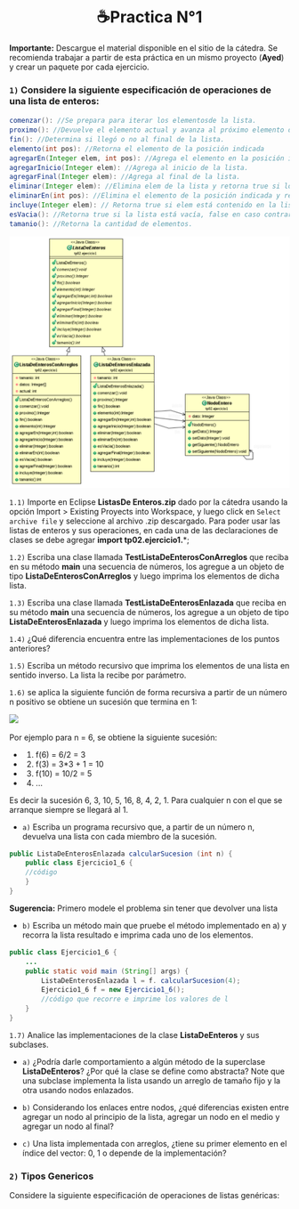 <h1 align="center">☕Practica N°1 </h1>

**Importante:** Descargue el material disponible en el sitio de la cátedra. Se recomienda trabajar a partir de esta práctica en un mismo proyecto (**Ayed**) y crear un paquete por cada ejercicio.

### ```1)``` Considere la siguiente especificación de operaciones de una lista de enteros:

```Java
comenzar(): //Se prepara para iterar los elementosde la lista.
proximo(): //Devuelve el elemento actual y avanza al próximo elemento de la lista.
fin(): //Determina si llegó o no al final de la lista.
elemento(int pos): //Retorna el elemento de la posición indicada
agregarEn(Integer elem, int pos): //Agrega el elemento en la posición indicada y retorna true si pudo agregar y false; si no pudo agregar.
agregarInicio(Integer elem): //Agrega al inicio de la lista.
agregarFinal(Integer elem): //Agrega al final de la lista.
eliminar(Integer elem): //Elimina elem de la lista y retorna true si lo pudo hacer y false si no lo encuentra.
eliminarEn(int pos): //Elimina el elemento de la posición indicada y retorna true si lo pudo eliminar y false en caso contrario.
incluye(Integer elem): // Retorna true si elem está contenido en la lista, false en caso contrario.
esVacia(): //Retorna true si la lista está vacía, false en caso contrario.
tamanio(): //Retorna la cantidad de elementos.
```

![](/Documentos/img/1.png)

```1.1)``` Importe en Eclipse  **ListasDe Enteros.zip** dado por la cátedra usando la opción Import > Existing Proyects into Workspace, y luego click en ``Select archive file`` y seleccione al archivo .zip descargado. Para poder usar las listas de enteros y sus operaciones, en cada una de las declaraciones de clases se debe agregar **import tp02.ejercicio1.***;

```1.2)``` Escriba una clase llamada **TestListaDeEnterosConArreglos** que reciba en su método **main** una secuencia de números, los agregue a un objeto de tipo **ListaDeEnterosConArreglos** y luego imprima los elementos de dicha lista.

```1.3)``` Escriba una clase llamada **TestListaDeEnterosEnlazada** que reciba en su método **main** una secuencia de números, los agregue a un objeto de tipo **ListaDeEnterosEnlazada** y luego imprima los elementos de dicha lista.

```1.4)``` ¿Qué diferencia encuentra entre las implementaciones de los puntos anteriores?

```1.5)``` Escriba un método recursivo que imprima los elementos de una lista en sentido inverso. La lista la recibe por parámetro.

```1.6)``` se aplica la siguiente función de forma recursiva a partir de un número n positivo se obtiene un sucesión que termina en 1:  

![](/Documentos/img/2.png) 

Por ejemplo para n = 6, se obtiene la siguiente sucesión:

- 1) f(6) = 6/2 = 3
- 2) f(3) = 3*3 + 1 = 10
- 3) f(10) = 10/2 = 5
- 4) ... 

Es decir la sucesión 6, 3, 10, 5, 16, 8, 4, 2, 1. Para cualquier n con el que se arranque siempre se llegará al 1.

- ```a)```  Escriba un programa recursivo que, a partir de un número n, devuelva una lista con cada miembro de la sucesión.

```Java
public ListaDeEnterosEnlazada calcularSucesion (int n) {
    public class Ejercicio1_6 {
    //código
    }
}
```

**Sugerencia:** Primero modele el problema sin tener que devolver una lista

- ```b)``` Escriba un método main que pruebe el método implementado en a) y recorra la lista resultado e imprima cada uno de los elementos.

```Java
public class Ejercicio1_6 {
    ...
    public static void main (String[] args) {
        ListaDeEnterosEnlazada l = f. calcularSucesion(4);
        Ejercicio1_6 f = new Ejercicio1_6();
        //código que recorre e imprime los valores de l
    }
}
```

```1.7)``` Analice las implementaciones de la clase **ListaDeEnteros** y sus subclases.

- ```a)``` ¿Podría darle comportamiento a algún método de la superclase **ListaDeEnteros**? ¿Por qué la clase se define como abstracta? Note que una subclase implementa la lista usando un arreglo de tamaño fijo y la otra usando nodos enlazados.
- ```b)``` Considerando los enlaces entre nodos, ¿qué diferencias existen entre agregar un nodo al principio de la lista, agregar un nodo en el medio y agregar un nodo al final?

- ```c)``` Una lista implementada con arreglos, ¿tiene su primer elemento en el índice del vector: 0, 1 o depende de la implementación?

### ```2)``` **Tipos Genericos**

Considere la siguiente especificación de operaciones de listas genéricas:

